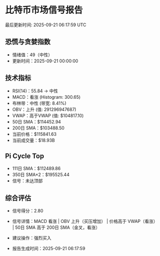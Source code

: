 # 比特币市场信号报告

最后更新时间: 2025-09-21 06:17:59 UTC

## 恐慌与贪婪指数
- 情绪值：49（中性）
- 更新时间：2025-09-21 00:00:00

## 技术指标
- RSI(14)：55.84 → 中性
- MACD：看涨 (Histogram: 300.65)
- 布林带：中性 (带宽: 8.41%)
- OBV：上升 (值: 291296947687)
- VWAP：高于VWAP (值: $104817.10)
- 50日 SMA：$114452.94
- 200日 SMA：$103488.50
- 当前价格：$115841.63
- 当前成交量：$18.93B

## Pi Cycle Top
- 111日 SMA：$112489.86
- 350日 SMA×2：$195525.44
- 信号：未达顶部

## 综合评估
- 信号得分：2.80
- 信号详情：MACD 看涨 | OBV 上升（买压增加） | 价格高于 VWAP（看涨） | 50日 SMA 高于 200日 SMA（金叉，看涨）
- 建议操作：强烈买入

- 报告生成时间：2025-09-21 06:17:59